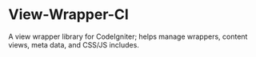 View-Wrapper-CI
===============

A view wrapper library for CodeIgniter; helps manage wrappers, content views, meta data, and CSS/JS includes.
